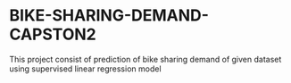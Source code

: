 # BIKE-SHARING-DEMAND-CAPSTON2
This project consist of prediction of bike sharing demand of given dataset using supervised linear regression model
